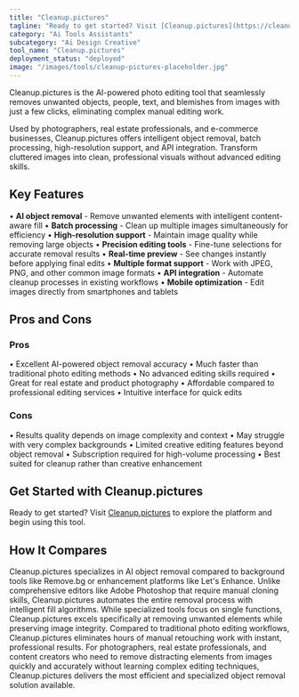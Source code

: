 ```yaml
---
title: "Cleanup.pictures"
tagline: "Ready to get started? Visit [Cleanup.pictures](https://cleanup.pictures) to explore the platform and begin using this tool...."
category: "Ai Tools Assistants"
subcategory: "Ai Design Creative"
tool_name: "Cleanup.pictures"
deployment_status: "deployed"
image: "/images/tools/cleanup-pictures-placeholder.jpg"
---
```

Cleanup.pictures is the AI-powered photo editing tool that seamlessly removes unwanted objects, people, text, and blemishes from images with just a few clicks, eliminating complex manual editing work.

Used by photographers, real estate professionals, and e-commerce businesses, Cleanup.pictures offers intelligent object removal, batch processing, high-resolution support, and API integration. Transform cluttered images into clean, professional visuals without advanced editing skills.

## Key Features

• **AI object removal** - Remove unwanted elements with intelligent content-aware fill
• **Batch processing** - Clean up multiple images simultaneously for efficiency
• **High-resolution support** - Maintain image quality while removing large objects
• **Precision editing tools** - Fine-tune selections for accurate removal results
• **Real-time preview** - See changes instantly before applying final edits
• **Multiple format support** - Work with JPEG, PNG, and other common image formats
• **API integration** - Automate cleanup processes in existing workflows
• **Mobile optimization** - Edit images directly from smartphones and tablets

## Pros and Cons

### Pros
• Excellent AI-powered object removal accuracy
• Much faster than traditional photo editing methods
• No advanced editing skills required
• Great for real estate and product photography
• Affordable compared to professional editing services
• Intuitive interface for quick edits

### Cons
• Results quality depends on image complexity and context
• May struggle with very complex backgrounds
• Limited creative editing features beyond object removal
• Subscription required for high-volume processing
• Best suited for cleanup rather than creative enhancement

## Get Started with Cleanup.pictures

Ready to get started? Visit [Cleanup.pictures](https://cleanup.pictures) to explore the platform and begin using this tool.

## How It Compares

Cleanup.pictures specializes in AI object removal compared to background tools like Remove.bg or enhancement platforms like Let's Enhance. Unlike comprehensive editors like Adobe Photoshop that require manual cloning skills, Cleanup.pictures automates the entire removal process with intelligent fill algorithms. While specialized tools focus on single functions, Cleanup.pictures excels specifically at removing unwanted elements while preserving image integrity. Compared to traditional photo editing workflows, Cleanup.pictures eliminates hours of manual retouching work with instant, professional results. For photographers, real estate professionals, and content creators who need to remove distracting elements from images quickly and accurately without learning complex editing techniques, Cleanup.pictures delivers the most efficient and specialized object removal solution available.